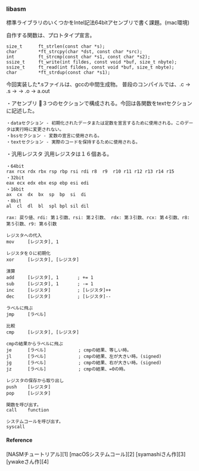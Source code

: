 <h3>libasm</h3>
<p>標準ライブラリのいくつかをIntel記法64bitアセンブリで書く課題。(mac環境)</p>
自作する関数は、プロトタイプ宣言。

```
size_t      ft_strlen(const char *s);
char        *ft_strcpy(char *dst, const char *src);
int         ft_strcmp(const char *s1, const char *s2);
ssize_t     ft_write(int fildes, const void *buf, size_t nbyte);
ssize_t     ft_read(int fildes, const void *buf, size_t nbyte);
char        *ft_strdup(const char *s1);
```

今回実装した*.sファイルは、gccの中間生成物。
普段のコンパイルでは、.c -> .s -> -> .o -> a.out

・アセンブリ
３つのセクションで構成される。今回は各関数をtextセクションに記述した。
```
・dataセクション - 初期化されたデータまたは定数を宣言するために使用される。このデータは実行時に変更されない。
・bssセクション - 変数の宣言に使用される。
・textセクション - 実際のコードを保持するために使用される。
```

・汎用レジスタ
汎用レジスタは１６個ある。
```
・64bit
rax rcx rdx rbx rsp rbp rsi rdi r8  r9  r10 r11 r12 r13 r14 r15
・32bit
eax ecx edx ebx esp ebp esi edi
・16bit
ax  cx  dx  bx  sp  bp  si  di
・8bit
al  cl  dl  bl  spl bpl sil dil
```
```
rax: 戻り値、rdi: 第１引数、rsi: 第２引数、 rdx: 第３引数、rcx: 第４引数、r8: 第５引数、r9: 第６引数
```

```
レジスタへの代入
mov     [レジスタ], 1

レジスタを０に初期化
xor     [レジスタ], [レジスタ]

演算
add     [レジスタ], 1       ; += 1
sub     [レジスタ], 1       ; -= 1
inc     [レジスタ]          ; [レジスタ]++
dec     [レジスタ]          ; [レジスタ]--

ラベルに飛ぶ
jmp     [ラベル]

比較
cmp     [レジスタ], [レジスタ]

cmpの結果からラベルに飛ぶ
je      [ラベル]            ; cmpの結果、等しい時。
jl      [ラベル]            ; cmpの結果、左が大きい時。(signed)
jg      [ラベル]            ; cmpの結果、右が大きい時。(signed)
jz      [ラベル]            ; cmpの結果、=0の時。

レジスタの保存から取り出し
push    [レジスタ]
pop     [レジスタ]

関数を呼び出す。
call    function

システムコールを呼び出す。
syscall
```

<h4>Reference</h4>
[NASMチュートリアル][1]
[macOSシステムコール][2]
[syamashiさん作][3]
[ywakeさん作][4]

[1]:https://cs.lmu.edu/~ray/notes/nasmtutorial/
[2]:https://opensource.apple.com/source/xnu/xnu-1504.3.12/bsd/kern/syscalls.master
[3]:https://note.com/syamashi/n/na7c4aeb5f2db
[4]:https://zenn.dev/wake/articles/13114fd46affd2c38d88